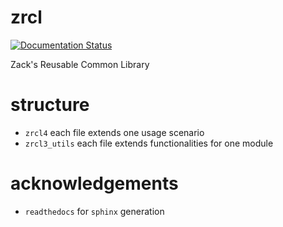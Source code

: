 # zrcl
[![Documentation Status](https://readthedocs.org/projects/zrcl/badge/?version=latest)](https://zrcl.readthedocs.io/en/latest/?badge=latest)

Zack's Reusable Common Library

# structure
- `zrcl4` each file extends one usage scenario
- `zrcl3_utils` each file extends functionalities for one module

# acknowledgements
- `readthedocs` for `sphinx` generation
